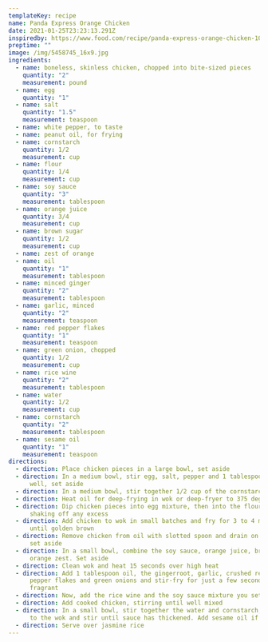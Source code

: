 ```yaml
---
templateKey: recipe
name: Panda Express Orange Chicken
date: 2021-01-25T23:23:13.291Z
inspiredby: https://www.food.com/recipe/panda-express-orange-chicken-103215
preptime: ""
image: /img/5458745_16x9.jpg
ingredients:
  - name: boneless, skinless chicken, chopped into bite-sized pieces
    quantity: "2"
    measurement: pound
  - name: egg
    quantity: "1"
  - name: salt
    quantity: "1.5"
    measurement: teaspoon
  - name: white pepper, to taste
  - name: peanut oil, for frying
  - name: cornstarch
    quantity: 1/2
    measurement: cup
  - name: flour
    quantity: 1/4
    measurement: cup
  - name: soy sauce
    quantity: "3"
    measurement: tablespoon
  - name: orange juice
    quantity: 3/4
    measurement: cup
  - name: brown sugar
    quantity: 1/2
    measurement: cup
  - name: zest of orange
  - name: oil
    quantity: "1"
    measurement: tablespoon
  - name: minced ginger
    quantity: "2"
    measurement: tablespoon
  - name: garlic, minced
    quantity: "2"
    measurement: teaspoon
  - name: red pepper flakes
    quantity: "1"
    measurement: teaspoon
  - name: green onion, chopped
    quantity: 1/2
    measurement: cup
  - name: rice wine
    quantity: "2"
    measurement: tablespoon
  - name: water
    quantity: 1/2
    measurement: cup
  - name: cornstarch
    quantity: "2"
    measurement: tablespoon
  - name: sesame oil
    quantity: "1"
    measurement: teaspoon
directions:
  - direction: Place chicken pieces in a large bowl, set aside
  - direction: In a medium bowl, stir egg, salt, pepper and 1 tablespoon oil and mix
      well, set aside
  - direction: In a medium bowl, stir together 1/2 cup of the cornstarch and the flour
  - direction: Heat oil for deep-frying in wok or deep-fryer to 375 degrees
  - direction: Dip chicken pieces into egg mixture, then into the flour mixture,
      shaking off any excess
  - direction: Add chicken to wok in small batches and fry for 3 to 4 minutes or
      until golden brown
  - direction: Remove chicken from oil with slotted spoon and drain on paper towels;
      set aside
  - direction: In a small bowl, combine the soy sauce, orange juice, brown sugar and
      orange zest. Set aside
  - direction: Clean wok and heat 15 seconds over high heat
  - direction: Add 1 tablespoon oil, the gingerroot, garlic, crushed red chili
      pepper flakes and green onions and stir-fry for just a few seconds until
      fragrant
  - direction: Now, add the rice wine and the soy sauce mixture you set aside above
  - direction: Add cooked chicken, stirring until well mixed
  - direction: In a small bowl, stir together the water and cornstarch, then add it
      to the wok and stir until sauce has thickened. Add sesame oil if desired
  - direction: Serve over jasmine rice
---
```

